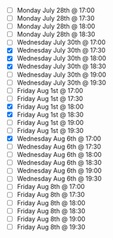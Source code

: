 - [ ] Monday July 28th @ 17:00
- [ ] Monday July 28th @ 17:30
- [ ] Monday July 28th @ 18:00
- [ ] Monday July 28th @ 18:30
- [ ] Wednesday July 30th @ 17:00
- [X] Wednesday July 30th @ 17:30
- [X] Wednesday July 30th @ 18:00
- [X] Wednesday July 30th @ 18:30
- [ ] Wednesday July 30th @ 19:00
- [ ] Wednesday July 30th @ 19:30
- [ ] Friday Aug 1st @ 17:00
- [ ] Friday Aug 1st @ 17:30
- [X] Friday Aug 1st @ 18:00
- [X] Friday Aug 1st @ 18:30
- [ ] Friday Aug 1st @ 19:00
- [ ] Friday Aug 1st @ 19:30
- [X] Wednesday Aug 6th @ 17:00
- [ ] Wednesday Aug 6th @ 17:30
- [ ] Wednesday Aug 6th @ 18:00
- [ ] Wednesday Aug 6th @ 18:30
- [ ] Wednesday Aug 6th @ 19:00
- [ ] Wednesday Aug 6th @ 19:30
- [ ] Friday Aug 8th @ 17:00
- [ ] Friday Aug 8th @ 17:30
- [ ] Friday Aug 8th @ 18:00
- [ ] Friday Aug 8th @ 18:30
- [ ] Friday Aug 8th @ 19:00
- [ ] Friday Aug 8th @ 19:30
